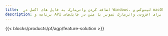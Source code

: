 ```yaml
---
title:  اضافه کردن واترمارک به فایل های اکسل در Windows، لینوکس و macOS
description: برنامه و API رایگان برای افزودن واترمارک تصویر یا متن در فایل‌های XLS، XLSX و ODS
---
```

{{< blocks/products/pf/agp/feature-solution >}} 

